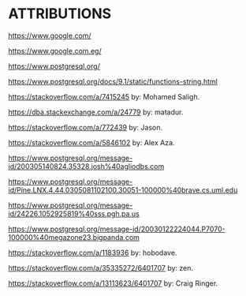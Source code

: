 ATTRIBUTIONS
============
https://www.google.com/

https://www.google.com.eg/

https://www.postgresql.org/

https://www.postgresql.org/docs/9.1/static/functions-string.html

https://stackoverflow.com/a/7415245 by: Mohamed Saligh.

https://dba.stackexchange.com/a/24779 by: matadur.

https://stackoverflow.com/a/772439 by: Jason.

https://stackoverflow.com/a/5846102 by: Alex Aza.

https://www.postgresql.org/message-id/200305140824.35328.josh%40agliodbs.com

https://www.postgresql.org/message-id/Pine.LNX.4.44.0305081102100.30051-100000%40brave.cs.uml.edu

https://www.postgresql.org/message-id/24226.1052925819%40sss.pgh.pa.us

https://www.postgresql.org/message-id/20030122224044.P7070-100000%40megazone23.bigpanda.com

https://stackoverflow.com/a/1183936 by: hobodave.

https://stackoverflow.com/a/35335272/6401707 by: zen.

https://stackoverflow.com/a/13113623/6401707 by: Craig Ringer.
